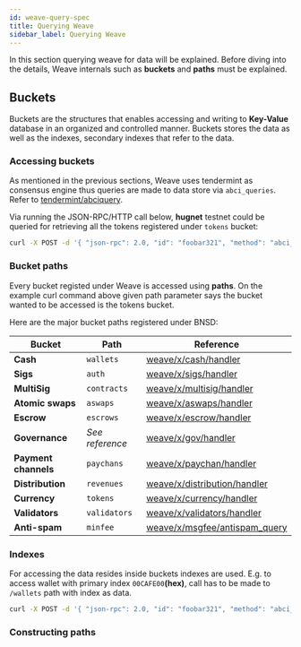 ```yaml
---
id: weave-query-spec
title: Querying Weave
sidebar_label: Querying Weave
---
```


In this section querying weave for data will be explained. Before diving into the details, Weave internals such as __buckets__ and __paths__ must be explained.

## Buckets

Buckets are the structures that enables accessing and writing to __Key-Value__ database in an organized and controlled manner. Buckets stores the data as well as the indexes, secondary indexes that refer to the data.

### Accessing buckets

[//]: # (TODO give reference to weave/tendermint or abci documentation)
As mentioned in the previous sections, Weave uses tendermint as consensus engine thus queries are made to data store via `abci_queries`. Refer to [tendermint/abciquery](https://tendermint.com/rpc/#abciquery).

Via running the JSON-RPC/HTTP call below, __hugnet__ testnet could be queried for retrieving all the tokens registered under `tokens` bucket:

``` bash
curl -X POST -d '{ "json-rpc": 2.0, "id": "foobar321", "method": "abci_query", "params": { "path": "/tokens?prefix", "data": "" } }' https://bns.hugnet.iov.one/
```

### Bucket paths

Every bucket registed under Weave is accessed using __paths__. On the example curl command above given path parameter says the bucket wanted to be accessed is the tokens bucket. 

Here are the major bucket paths registered under BNSD:

| Bucket           | Path          | Reference                                                                                                     |
|------------------|---------------|---------------------------------------------------------------------------------------------------------------|
| __Cash__             | `wallets`     | [weave/x/cash/handler](https://github.com/iov-one/weave/blob/v0.18.0/x/cash/handler.go#L14)                   |
| __Sigs__             | `auth`        | [weave/x/sigs/handler](https://github.com/iov-one/weave/blob/v0.18.0/x/sigs/decorator.go#L19)                                |
| __MultiSig__         | `contracts`   | [weave/x/multisig/handler](https://github.com/iov-one/weave/blob/v0.18.0/x/multisig/handlers.go#L22)          |
| __Atomic swaps__     | `aswaps`      | [weave/x/aswaps/handler](https://github.com/iov-one/weave/blob/v0.18.0/x/aswap/handler.go#L34)                |
| __Escrow__           | `escrows`     | [weave/x/escrow/handler](https://github.com/iov-one/weave/blob/v0.18.0/x/escrow/handler.go#L35)               |
| __Governance__       | *See reference* | [weave/x/gov/handler](https://github.com/iov-one/weave/blob/v0.18.0/x/gov/handler.go#L27...L30)               |
| __Payment channels__ | `paychans`    | [weave/x/paychan/handler](https://github.com/iov-one/weave/blob/v0.18.0/x/paychan/handler.go#L20)             |
| __Distribution__     | `revenues`    | [weave/x/distribution/handler](https://github.com/iov-one/weave/blob/v0.18.0/x/distribution/handler.go#L20)   |
| __Currency__         | `tokens`      | [weave/x/currency/handler](https://github.com/iov-one/weave/blob/v0.18.0/x/currency/handler.go#L13)           |
| __Validators__       | `validators`  | [weave/x/validators/handler](https://github.com/iov-one/weave/blob/v0.18.0/x/validators/handler.go#L22)       |
| __Anti-spam__        | `minfee`      | [weave/x/msgfee/antispam_query](https://github.com/iov-one/weave/blob/v0.18.0/x/msgfee/antispam_query.go#L29) |

### Indexes
For accessing the data resides inside buckets indexes are used. E.g.  to access wallet with primary index `00CAFE00`__(hex)__, call has to be made to `/wallets` path with index as data.

```bash
curl -X POST -d '{ "json-rpc": 2.0, "id": "foobar321", "method": "abci_query", "params": { "path": "/wallets", "data": "00CAFE00" } }' https://bns.antnet.iov.one/
```

### Constructing paths 